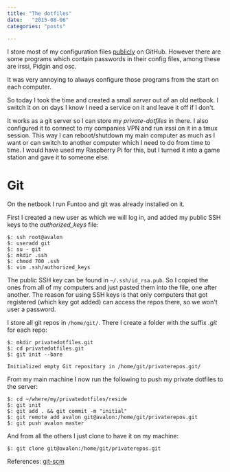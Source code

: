 ```yaml
---
title: "The dotfiles"
date:   "2015-08-06"
categories: "posts"

---
```


I store most of my configuration files [publicly](https://github.com/jubalh/dotfiles) on GitHub.
However there are some programs which contain passwords in their config files, among these are irssi, Pidgin and osc.

It was very annoying to always configure those programs from the start on each computer.

So today I took the time and created a small *server* out of an old netbook.
I switch it on on days I know I need a service on it and leave it off if I don't.

It works as a git server so I can store my *private-dotfiles* in there. I also configured it to connect to my companies VPN and run irssi on it in a tmux session. This way I can reboot/shutdown my main computer as much as I want or can switch to another computer which I need to do from time to time. I would have used my Raspberry Pi for this, but I turned it into a game station and gave it to someone else.

# Git #
On the netbook I run Funtoo and git was already installed on it.

First I created a new user as which we will log in, and added my public SSH keys to the *authorized_keys* file:

```
$: ssh root@avalon
$: useradd git
$: su - git
$: mkdir .ssh
$: chmod 700 .ssh
$: vim .ssh/authorized_keys
```

The public SSH key can be found in `~/.ssh/id_rsa.pub`. So I copied the ones from all of my computers and just pasted them into the file, one after another.
The reason for using SSH keys is that only computers that got registered (which key got added) can access the repos there, so we won't user a password.

I store all git repos in `/home/git/`. There I create a folder with the suffix *.git* for each repo:


```
$: mkdir privatedotfiles.git
$: cd privatedotfiles.git
$: git init --bare

Initialized empty Git repository in /home/git/privaterepos.git/
```

From my main machine I now run the following to push my private dotfiles to the server:

```
$: cd ~/where/my/privatedotfiles/reside
$: git init
$: git add . && git commit -m "initial"
$: git remote add avalon git@avalon:/home/git/privaterepos.git
$: git push avalon master
```

And from all the others I just clone to have it on my machine:


```
$: git clone git@avalon:/home/git/privaterepos.git

```

References: [git-scm](https://git-scm.com/book/it/v2/Git-on-the-Server-Setting-Up-the-Server)
